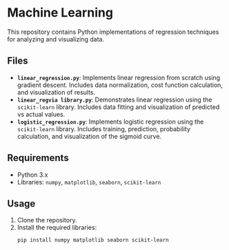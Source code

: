 # Machine Learning

This repository contains Python implementations of regression techniques for analyzing and visualizing data.

## Files

- **`linear_regression.py`**: Implements linear regression from scratch using gradient descent. Includes data normalization, cost function calculation, and visualization of results.
- **`linear_regvia library.py`**: Demonstrates linear regression using the `scikit-learn` library. Includes data fitting and visualization of predicted vs actual values.
- **`logistic_regression.py`**: Implements logistic regression using the `scikit-learn` library. Includes training, prediction, probability calculation, and visualization of the sigmoid curve.

## Requirements

- Python 3.x
- Libraries: `numpy`, `matplotlib`, `seaborn`, `scikit-learn`

## Usage

1. Clone the repository.
2. Install the required libraries:
   ```bash
   pip install numpy matplotlib seaborn scikit-learn